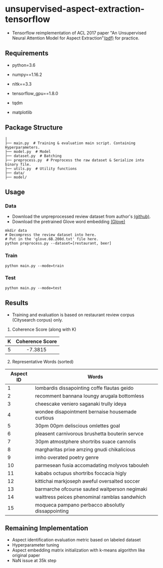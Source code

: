 # unsupervised-aspect-extraction-tensorflow
- Tensorflow reimplementation of ACL 2017 paper "An Unsupervised Neural Attention Model for Aspect Extraction"[(pdf)](http://aclweb.org/anthology/P/P17/P17-1036.pdf)  for practice.



## Requirements

- python=3.6

- numpy==1.16.2

- nltk==3.3

- tensorflow_gpu==1.8.0

- tqdm

- matplotlib

  

## Package Structure

```
|
├── main.py  # Training & evaluation main script. Containing Hyperparameters.
├── model.py  # Model
├── dataset.py  # Batching
├── preprocess.py  # Preprocess the raw dataset & Serialize into binary file.
├── utils.py  # Utility functions
├── data/
├── model/
```



## Usage

### Data

- Download the unpreprocessed review dataset from author's [(github)](<https://github.com/ruidan/Unsupervised-Aspect-Extraction>).
- Download the pretrained Glove word embedding [(Glove)](<https://nlp.stanford.edu/projects/glove/>)

```
mkdir data
# Decompress the review dataset into here.
# Put in the 'glove.6B.200d.txt' file here.
python preprocess.py --dataset=[restaurant, beer]
```

### Train

```
python main.py --mode=train
```

### Test

```
python main.py --mode=test
```



## Results 

- Training and evaluation is based on restaurant review corpus (Citysearch corpus) only.

1) Coherence Score (along with K)

|  K   | Coherence Score |
| :--: | :-------------: |
|  5   |     -7.3815     |

2) Representative Words (sorted)

| Aspect ID |   Words   |
| --------- | ---- |
| 1         | lombardis dissapointing coffe flautas geido |
| 2         | recomment bannana loungy arugala bottomless |
| 3         | cheescake veniero saganaki trully ideya |
| 4         | wondee disapointment bernaise housemade curtious |
| 5         | 30pm 00pm deliscious omlettes goal |
| 6         | pleasent carnivorous brushetta bouterin servce |
| 7         | 30pm atmostphere shortribs suace cannolis |
| 8         | margharitas prixe amzing gnudi chikalicious |
| 9         | <PAD> imho overated poetry genre |
| 10        | parmesean fusia accomadating molyvos tabouleh |
| 11        | kababs octupus shortribs foccacia higly |
| 12        | kittichai markjoseph aweful oversalted soccer |
| 13        | barmarche ofcourse sauted waitperson negimaki |
| 14        | waittress peices phenominal ramblas sandwhich |
| 15        | moqueca pampano perbacco absolutly dissappointing |



## Remaining Implementation

- Aspect identification evaluation metric based on labeled dataset
- Hyperparameter tuning
- Aspect embedding matrix initialization with k-means algorithm like original paper
- NaN issue at 35k step

